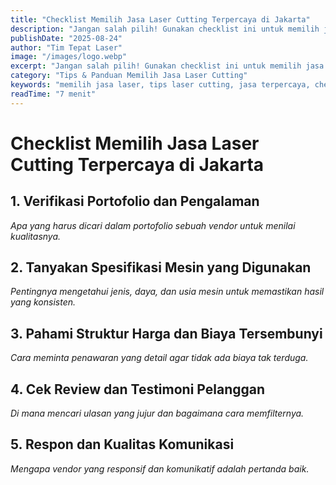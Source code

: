 ```yaml
---
title: "Checklist Memilih Jasa Laser Cutting Terpercaya di Jakarta"
description: "Jangan salah pilih! Gunakan checklist ini untuk memilih jasa laser cutting terpercaya di Jakarta yang sesuai dengan kebutuhan dan budget Anda."
publishDate: "2025-08-24"
author: "Tim Tepat Laser"
image: "/images/logo.webp"
excerpt: "Jangan salah pilih! Gunakan checklist ini untuk memilih jasa laser cutting terpercaya di Jakarta yang sesuai dengan kebutuhan dan budget Anda."
category: "Tips & Panduan Memilih Jasa Laser Cutting"
keywords: "memilih jasa laser, tips laser cutting, jasa terpercaya, checklist vendor"
readTime: "7 menit"
---
```


# Checklist Memilih Jasa Laser Cutting Terpercaya di Jakarta

## 1. Verifikasi Portofolio dan Pengalaman
*Apa yang harus dicari dalam portofolio sebuah vendor untuk menilai kualitasnya.*

## 2. Tanyakan Spesifikasi Mesin yang Digunakan
*Pentingnya mengetahui jenis, daya, dan usia mesin untuk memastikan hasil yang konsisten.*

## 3. Pahami Struktur Harga dan Biaya Tersembunyi
*Cara meminta penawaran yang detail agar tidak ada biaya tak terduga.*

## 4. Cek Review dan Testimoni Pelanggan
*Di mana mencari ulasan yang jujur dan bagaimana cara memfilternya.*

## 5. Respon dan Kualitas Komunikasi
*Mengapa vendor yang responsif dan komunikatif adalah pertanda baik.*
